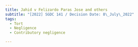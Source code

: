 ```yaml
---
title: Jahid v Felizardo Paras Jose and others
subtitle: "[2022] SGDC 141 / Decision Date: 8\_July\_2022"
tags:
  - Tort
  - Negligence
  - Contributory negligence

---
```

